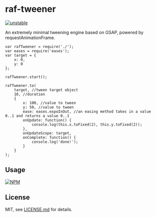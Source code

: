# raf-tweener

[![unstable](http://badges.github.io/stability-badges/dist/unstable.svg)](http://github.com/badges/stability-badges)

An extremely minimal tweening engine based on GSAP, powered by requestAnimationFrame.

```
var rafTweener = require('./');
var eases = require('eases');
var target = {
	x: 0,
	y: 0
};

rafTweener.start();

rafTweener.to(
	target, //tween target object
	10, //duration
	{
		x: 100, //value to tween
		y: 50, //value to tween
		ease: eases.expoInOut, //an easing method takes in a value 0..1 and returns a value 0..1
		onUpdate: function() {
			console.log(this.x.toFixed(2), this.y.toFixed(2));
		},
		onUpdateScope: target,
		onComplete: function() {
			console.log('done!');
		}
	}
);
```

## Usage

[![NPM](https://nodei.co/npm/raf-tweener.png)](https://nodei.co/npm/raf-tweener/)

## License

MIT, see [LICENSE.md](http://github.com/bunnybones1/raf-tweener/blob/master/LICENSE.md) for details.
